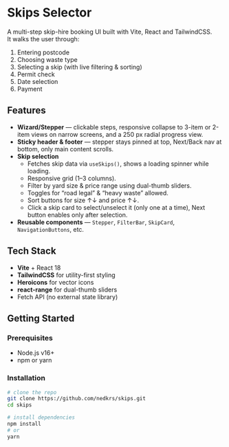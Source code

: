 # Skips Selector

A multi-step skip-hire booking UI built with Vite, React and TailwindCSS.  
It walks the user through:

1. Entering postcode
2. Choosing waste type
3. Selecting a skip (with live filtering & sorting)
4. Permit check
5. Date selection
6. Payment

## Features

-   **Wizard/Stepper** — clickable steps, responsive collapse to 3-item or 2-item views on narrow screens, and a 250 px radial progress view.
-   **Sticky header & footer** — stepper stays pinned at top, Next/Back nav at bottom, only main content scrolls.
-   **Skip selection**
    -   Fetches skip data via `useSkips()`, shows a loading spinner while loading.
    -   Responsive grid (1–3 columns).
    -   Filter by yard size & price range using dual-thumb sliders.
    -   Toggles for “road legal” & “heavy waste” allowed.
    -   Sort buttons for size ↑↓ and price ↑↓.
    -   Click a skip card to select/unselect it (only one at a time), Next button enables only after selection.
-   **Reusable components** — `Stepper`, `FilterBar`, `SkipCard`, `NavigationButtons`, etc.

## Tech Stack

-   **Vite** + React 18
-   **TailwindCSS** for utility-first styling
-   **Heroicons** for vector icons
-   **react-range** for dual-thumb sliders
-   Fetch API (no external state library)

## Getting Started

### Prerequisites

-   Node.js v16+
-   npm or yarn

### Installation

```bash
# clone the repo
git clone https://github.com/nedkrs/skips.git
cd skips

# install dependencies
npm install
# or
yarn
```
